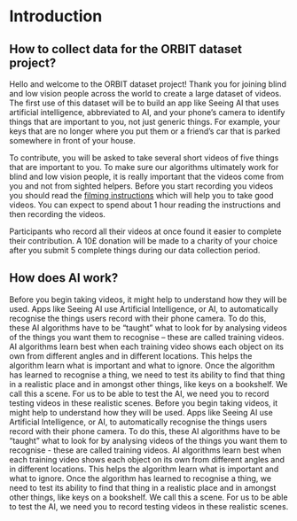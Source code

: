 # Introduction

## How to collect data for the ORBIT dataset project?

Hello and welcome to the ORBIT dataset project! Thank you for joining blind and low vision people across the world to create a large dataset of videos. The first use of this dataset will be to build an app like Seeing AI that uses artificial intelligence, abbreviated to AI, and your phone’s camera to identify things that are important to you, not just generic things. For example, your keys that are no longer where you put them or a friend’s car that is parked somewhere in front of your house.

To contribute, you will be asked to take several short videos of five things that are important to you. To make sure our algorithms ultimately work for blind and low vision people, it is really important that the videos come from you and not from sighted helpers. Before you start recording you videos you should read the [filming instructions](https://orbit.city.ac.uk/phase-2-data-collection/#instructions) which will help you to take good videos. You can expect to spend about 1 hour reading the instructions and then recording the videos.

Participants who record all their videos at once found it easier to complete their contribution. A 10£ donation will be made to a charity of your choice after you submit 5 complete things during our data collection period.

## How does AI work?

Before you begin taking videos, it might help to understand how they will be used. Apps like Seeing AI use Artificial Intelligence, or AI, to automatically recognise the things users record with their phone camera. To do this, these AI algorithms have to be “taught” what to look for by analysing videos of the things you want them to recognise – these are called training videos. AI algorithms learn best when each training video shows each object on its own from different angles and in different locations. This helps the algorithm learn what is important and what to ignore. Once the algorithm has learned to recognise a thing, we need to test its ability to find that thing in a realistic place and in amongst other things, like keys on a bookshelf. We call this a scene. For us to be able to test the AI, we need you to record testing videos in these realistic scenes.    Before you begin taking videos, it might help to understand how they will be used. Apps like Seeing AI use Artificial Intelligence, or AI, to automatically recognise the things users record with their phone camera. To do this, these AI algorithms have to be “taught” what to look for by analysing videos of the things you want them to recognise - these are called training videos. AI algorithms learn best when each training video shows each object on its own from different angles and in different locations. This helps the algorithm learn what is important and what to ignore. Once the algorithm has learned to recognise a thing, we need to test its ability to find that thing in a realistic place and in amongst other things, like keys on a bookshelf. We call this a scene. For us to be able to test the AI, we need you to record testing videos in these realistic scenes.

